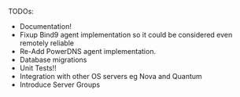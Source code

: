 
TODOs:

* Documentation!
* Fixup Bind9 agent implementation so it could be considered even remotely reliable
* Re-Add PowerDNS agent implementation.
* Database migrations
* Unit Tests!!
* Integration with other OS servers eg Nova and Quantum
* Introduce Server Groups
